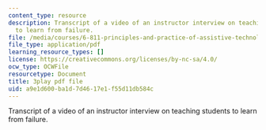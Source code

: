 ```yaml
---
content_type: resource
description: Transcript of a video of an instructor interview on teaching students
  to learn from failure.
file: /media/courses/6-811-principles-and-practice-of-assistive-technology-fall-2014/a9e1d600ba1d7d4617e1f55d11db584c_UswuSLKQVK4.pdf
file_type: application/pdf
learning_resource_types: []
license: https://creativecommons.org/licenses/by-nc-sa/4.0/
ocw_type: OCWFile
resourcetype: Document
title: 3play pdf file
uid: a9e1d600-ba1d-7d46-17e1-f55d11db584c
---
```

Transcript of a video of an instructor interview on teaching students to learn from failure.